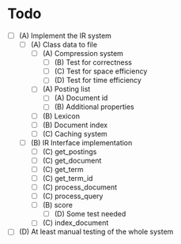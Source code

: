 # Todo

- [ ] (A) Implement the IR system
  - [ ] (A) Class data to file
    - [ ] (A) Compression system
      - [ ] (B) Test for correctness
      - [ ] (C) Test for space efficiency
      - [ ] (D) Test for time efficiency
    - [ ] (A) Posting list
      - [ ] (A) Document id
      - [ ] (B) Additional properties
    - [ ] (B) Lexicon
    - [ ] (B) Document index
    - [ ] (C) Caching system
  - [ ] (B) IR Interface implementation
    - [ ] (C) get_postings
    - [ ] (C) get_document
    - [ ] (C) get_term
    - [ ] (C) get_term_id
    - [ ] (C) process_document
    - [ ] (C) process_query
    - [ ] (B) score
      - [ ] (D) Some test needed
    - [ ] (C) index_document
- [ ] (D) At least manual testing of the whole system
